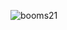 ![booms21](https://github-readme-stats.vercel.app/api?username=OvO-git&show_icons=true&include_all_commits=true?count_private=true?include_all_commits=true&theme=vue)
